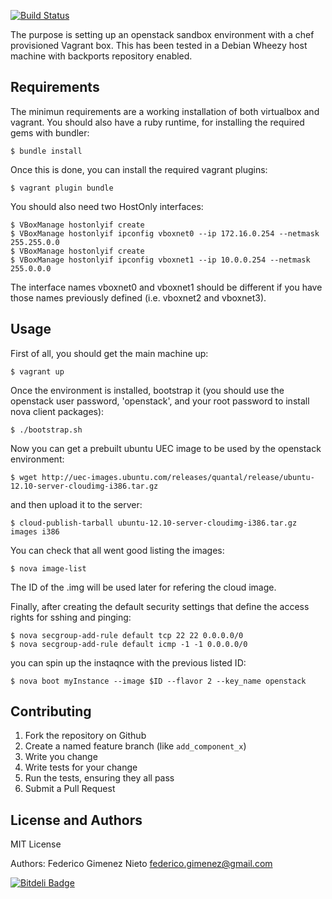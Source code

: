 [![Build Status](https://travis-ci.org/fgimenez/openstack-sandbox.png)](https://travis-ci.org/fgimenez/openstack-sandbox)

The purpose is setting up an openstack sandbox environment with a chef provisioned Vagrant box. This has been tested in a Debian Wheezy host machine with backports repository enabled.

Requirements
------------

The minimun requirements are a working installation of both virtualbox and vagrant. You should also have a ruby runtime, for installing the required gems with bundler:

    $ bundle install

Once this is done, you can install the required vagrant plugins:

    $ vagrant plugin bundle

You should also need two HostOnly interfaces:

    $ VBoxManage hostonlyif create
    $ VBoxManage hostonlyif ipconfig vboxnet0 --ip 172.16.0.254 --netmask 255.255.0.0
    $ VBoxManage hostonlyif create
    $ VBoxManage hostonlyif ipconfig vboxnet1 --ip 10.0.0.254 --netmask 255.0.0.0

The interface names vboxnet0 and vboxnet1 should be different if you have those names previously defined (i.e. vboxnet2 and vboxnet3).

Usage
-----

First of all, you should get the main machine up:

    $ vagrant up

Once the environment is installed, bootstrap it (you should use the openstack user password, 'openstack', and your root password to install nova client packages): 
  
    $ ./bootstrap.sh

Now you can get a prebuilt ubuntu UEC image to be used by the openstack environment:

    $ wget http://uec-images.ubuntu.com/releases/quantal/release/ubuntu-12.10-server-cloudimg-i386.tar.gz

and then upload it to the server:

    $ cloud-publish-tarball ubuntu-12.10-server-cloudimg-i386.tar.gz images i386

You can check that all went good listing the images:

    $ nova image-list

The ID of the .img will be used later for refering the cloud image.

Finally, after creating the default security settings that define the access rights for sshing and pinging:

    $ nova secgroup-add-rule default tcp 22 22 0.0.0.0/0
    $ nova secgroup-add-rule default icmp -1 -1 0.0.0.0/0

you can spin up the instaqnce with the previous listed ID:

    $ nova boot myInstance --image $ID --flavor 2 --key_name openstack

Contributing
------------

1. Fork the repository on Github
2. Create a named feature branch (like `add_component_x`)
3. Write you change
4. Write tests for your change
5. Run the tests, ensuring they all pass
6. Submit a Pull Request

License and Authors
-------------------
MIT License

Authors: Federico Gimenez Nieto <federico.gimenez@gmail.com>


[![Bitdeli Badge](https://d2weczhvl823v0.cloudfront.net/fgimenez/openstack-sandbox/trend.png)](https://bitdeli.com/free "Bitdeli Badge")

